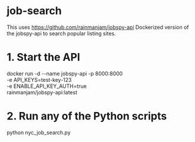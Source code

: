 # job-search
This uses https://github.com/rainmanjam/jobspy-api Dockerized version of the jobspy-api to search popular listing sites.

# 1. Start the API
docker run -d --name jobspy-api -p 8000:8000 \
  -e API_KEYS=test-key-123 \
  -e ENABLE_API_KEY_AUTH=true \
  rainmanjam/jobspy-api:latest

# 2. Run any of the Python scripts
python nyc_job_search.py
